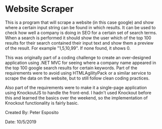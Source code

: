 # Website Scraper
This is a program that will scrape a website (in this case google) and show where a certain input string can be found in which results. 
It can be used to check how well a company is doing in SEO for a certain set of search terms. When a search is performed it should show the user which of the top 100 results for their search contained their input text and show them a preview of the result. For example "1,5,10,99". If none found, it shows 0.

This was originally part of a coding challenge to create an over-designed application using .NET MVC for seeing where a company name appeared in the top 100 google search results for certain keywords.
Part of the requirements were to avoid using HTMLAgilityPack or a similar service to scrape the data on the website, but to still follow clean coding practices.

Also part of the requirements were to make it a single-page application using KnockoutJS to handle the front-end. I hadn't used Knockout before this and learned the basics over the weekend, so the implementation of Knockout functionality is fairly basic.

Created By: Peter Esposito

Date: 10/5/2019
